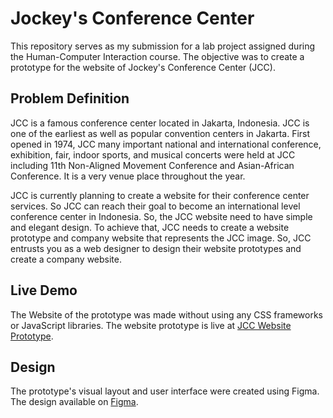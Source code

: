 # Jockey's Conference Center

This repository serves as my submission for a lab project assigned during the Human-Computer Interaction course. The objective was to create a prototype for the website of Jockey's Conference Center (JCC).

## Problem Definition
JCC is a famous conference center located in Jakarta, Indonesia. JCC is one of the earliest as well as popular convention centers in Jakarta. First opened in 1974, JCC many important national and international conference, exhibition, fair, indoor sports, and musical concerts were held at JCC including 11th Non-Aligned Movement Conference and Asian-African Conference. It is a very venue place throughout the year.

JCC is currently planning to create a website for their conference center services. So JCC can reach their goal to become an international level conference center in Indonesia. So, the JCC website need to have simple and elegant design. To achieve that, JCC needs to create a website prototype and company website that represents the JCC image. So, JCC entrusts you as a web designer to design their website prototypes and create a company website.

## Live Demo
The Website of the prototype was made without using any CSS frameworks or JavaScript libraries. The website prototype is live at [JCC Website Prototype](https://ricotandrio.github.io/jcc-project/).

## Design
The prototype's visual layout and user interface were created using Figma. The design available on [Figma](https://www.figma.com/file/dwePzA54EVD01Mf9vdggS7/JCC_Prototype?type=design&node-id=0%3A1&mode=design&t=LEVxaecoHgMFVqaR-1).
